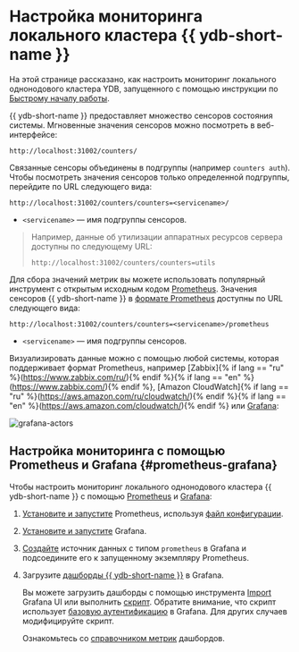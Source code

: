 # Настройка мониторинга локального кластера {{ ydb-short-name }}

На этой странице рассказано, как настроить мониторинг локального однонодового кластера YDB, запущенного с помощью инструкции по [Быстрому началу работы](../quickstart.md).

{{ ydb-short-name }} предоставляет множество сенсоров состояния системы. Мгновенные значения сенсоров можно посмотреть в веб-интерфейсе:

```http
http://localhost:31002/counters/
```

Связанные сенсоры объединены в подгруппы (например `counters auth`). Чтобы посмотреть значения сенсоров только определенной подгруппы, перейдите по URL следующего вида:

```http
http://localhost:31002/counters/counters=<servicename>/
```

* `<servicename>` — имя подгруппы сенсоров.

>Например, данные об утилизации аппаратных ресурсов сервера доступны по следующему URL:
>
>```http
>http://localhost:31002/counters/counters=utils
>```

Для сбора значений метрик вы можете использовать популярный инструмент с открытым исходным кодом [Prometheus](https://prometheus.io/). Значения сенсоров {{ ydb-short-name }} в [формате Prometheus](https://prometheus.io/docs/instrumenting/exposition_formats/) доступны по URL следующего вида:

```http
http://localhost:31002/counters/counters=<servicename>/prometheus
```

* `<servicename>` — имя подгруппы сенсоров.

Визуализировать данные можно с помощью любой системы, которая поддерживает формат Prometheus, например [Zabbix]{% if lang == "ru" %}(https://www.zabbix.com/ru/){% endif %}{% if lang == "en" %}(https://www.zabbix.com/){% endif %}, [Amazon CloudWatch]{% if lang == "ru" %}(https://aws.amazon.com/ru/cloudwatch/){% endif %}{% if lang == "en" %}(https://aws.amazon.com/cloudwatch/){% endif %} или [Grafana](https://grafana.com/):

![grafana-actors](../_assets/grafana-actors.png)

## Настройка мониторинга с помощью Prometheus и Grafana {#prometheus-grafana}

Чтобы настроить мониторинг локального однонодового кластера {{ ydb-short-name }} с помощью [Prometheus](https://prometheus.io/) и [Grafana](https://grafana.com/):

1. [Установите и запустите](https://prometheus.io/docs/prometheus/latest/getting_started/#downloading-and-running-prometheus) Prometheus, используя [файл конфигурации](https://github.com/ydb-platform/ydb/tree/main/ydb/deploy/grafana_dashboards/local_ydb_prometheus.yml).
1. [Установите и запустите](https://grafana.com/docs/grafana/latest/getting-started/getting-started/) Grafana.
1. [Создайте](https://prometheus.io/docs/visualization/grafana/#creating-a-prometheus-data-source) источник данных с типом `prometheus` в Grafana и подсоедините его к запущенному экземпляру Prometheus.
1. Загрузите [дашборды {{ ydb-short-name }}](https://github.com/ydb-platform/ydb/tree/main/ydb/deploy/grafana_dashboards/) в Grafana.

    Вы можете загрузить дашборды с помощью инструмента [Import](https://grafana.com/docs/grafana/latest/dashboards/export-import/#import-dashboard) Grafana UI или выполнить [скрипт](https://github.com/ydb-platform/ydb/tree/main/ydb/deploy/grafana_dashboards/local_upload_dashboards.sh). Обратите внимание, что скрипт использует [базовую аутентификацию](https://grafana.com/docs/grafana/latest/http_api/create-api-tokens-for-org/#authentication) в Grafana. Для других случаев модифицируйте скрипт.

    Ознакомьтесь со [справочником метрик](grafana-dashboards.md) дашбордов.
